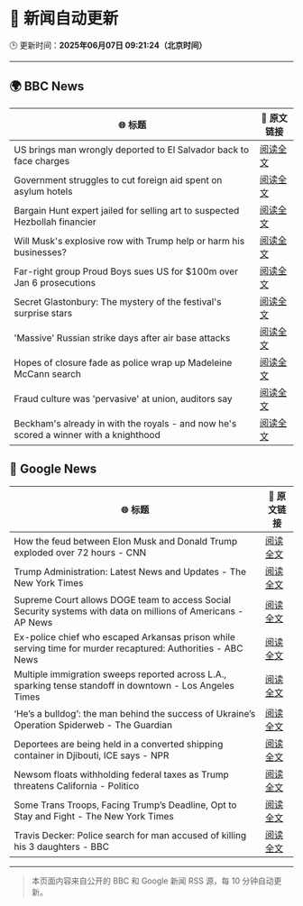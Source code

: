# 🧠 新闻自动更新

🕒 更新时间：**2025年06月07日 09:21:24（北京时间）**

---

## 🌍 BBC News

| 🌐 标题 | 🔗 原文链接 |
|--------|-------------|
| US brings man wrongly deported to El Salvador back to face charges | [阅读全文](https://www.bbc.com/news/articles/c7v7ynv98r8o) |
| Government struggles to cut foreign aid spent on asylum hotels | [阅读全文](https://www.bbc.com/news/articles/cgmjd8evd0go) |
| Bargain Hunt expert jailed for selling art to suspected Hezbollah financier | [阅读全文](https://www.bbc.com/news/articles/c7539vd0wepo) |
| Will Musk's explosive row with Trump help or harm his businesses? | [阅读全文](https://www.bbc.com/news/articles/ceqgdnd2g9xo) |
| Far-right group Proud Boys sues US for $100m over Jan 6 prosecutions | [阅读全文](https://www.bbc.com/news/articles/cr4z7zyl0gwo) |
| Secret Glastonbury: The mystery of the festival's surprise stars | [阅读全文](https://www.bbc.com/news/articles/cvg5zd3nkkwo) |
| 'Massive' Russian strike days after air base attacks | [阅读全文](https://www.bbc.com/news/articles/cvg7zy1jq7no) |
| Hopes of closure fade as police wrap up Madeleine McCann search | [阅读全文](https://www.bbc.com/news/articles/cy8ndx4v8lro) |
| Fraud culture was 'pervasive' at union, auditors say | [阅读全文](https://www.bbc.com/news/articles/c1w3ye4p8l3o) |
| Beckham's already in with the royals - and now he's scored a winner with a knighthood | [阅读全文](https://www.bbc.com/news/articles/c5yezxvjy25o) |

## 📰 Google News

| 🌐 标题 | 🔗 原文链接 |
|--------|-------------|
| How the feud between Elon Musk and Donald Trump exploded over 72 hours - CNN | [阅读全文](https://news.google.com/rss/articles/CBMiakFVX3lxTE9CYWRNMEppTEZzYnBnZTFkeDRTSWJIdERGNXhTQnN4T2FFMlRwRGl5SThrN3pKLWVGck45MV94UnFKcGQyMmpTTTJBa011S1FNamUtbUptY0JNRy1HSEZWdkJ6dkNGLTRvcFHSAW9BVV95cUxOcThLZHVMLXdmeWpPbFpjSldDZnFsNG1rMW1DVDZSc0ZmVDJoR0xOV2RjaFZITHFodlM5bTNtMDdSVUVXTmRZQjhOQ0V4M0lUb184enBQQmo5NFRwekJWOUM1dTVGQW9rX25MeEhFeFU?oc=5) |
| Trump Administration: Latest News and Updates - The New York Times | [阅读全文](https://news.google.com/rss/articles/CBMiY0FVX3lxTFBzSW9wNUxPcmtLc2pYalBtLWZuaFhKRHVIai1TbmRiVlR5Y2I0eFlxRTFMLTFDVDJRaHBDSlA4Wmw4eXB0TzAtWjhyWS1uNE12T2VkendSTmNSaWp3dWFza0d3TQ?oc=5) |
| Supreme Court allows DOGE team to access Social Security systems with data on millions of Americans - AP News | [阅读全文](https://news.google.com/rss/articles/CBMinAFBVV95cUxOV1AxVW1jWWhkQ203ZmRJUHFnMVEyZzZEUlNSelFXc0RWNzRTUFA4ckRxaXlwQkt3M3E2azlvemJmdnplaklkSmFLTDM3NjRLeGJSZ3cwQm9oSW1NMGM3SF90dndaUTdUTlNoVjE4WnpoaWlpbnEzd01MZTFleWF3SlMycHRGdGl6R0hyd29MT1NfOEtsUDZqUWdiVzc?oc=5) |
| Ex-police chief who escaped Arkansas prison while serving time for murder recaptured: Authorities - ABC News | [阅读全文](https://news.google.com/rss/articles/CBMilwFBVV95cUxNM3d3SWR0QUZ0a1FpUVJmX0REYVRvNTZqcWoxME5tYnh5akNFcWp5TWVrandqQWtBUFZEcm15ekxtc25XT0VVY2Fja2dQOGdPUi1zV0xQUEg2aUw5V1NoLU4zNmdvMHBqaVZ4X0F4YlZ2WUJBTC1YazlROFhXWThzU05XVE5SNGo0RnB4UVR2LUJ5aGFNSl9N0gGcAUFVX3lxTE9VWGZMY1AtUnVDZUdYajZpRzU1aVpWMnlwd3NWUVNzeXlaS2gzbzRFZ25IQkxITFpjeEo3TlFDX01CeGsxZlRfdnZNLWlQOVJMVWRRVlM3RVhsS0tFLTFBbGVrWloteGZrdC1tU3JrS1JHOFJCdVY0eGExUXY5bEw2RndMcE9Hc3F0LXd1RjBhUHFZdEtGbDRwTHkzRA?oc=5) |
| Multiple immigration sweeps reported across L.A., sparking tense standoff in downtown - Los Angeles Times | [阅读全文](https://news.google.com/rss/articles/CBMikwFBVV95cUxPdkhJZEtHQ2FlOEFOMW90Z2xXSi1WUTFKZldUcU94WW1sLWo2YWR2RzdYejJSaVBCemVlNXNnQUlud1lOOFFNdGEzMlVsUmhtWEpNN25MVDFnUktDSExYUDZ4RFFpVFNObjFaeXdMR1VTb3NWWERpNzB3NTN1TDNyaWU4dEstRTVVUWpzS2UzVzUycVk?oc=5) |
| ‘He’s a bulldog’: the man behind the success of Ukraine’s Operation Spiderweb - The Guardian | [阅读全文](https://news.google.com/rss/articles/CBMirwFBVV95cUxQamoyanU5Um5vM0preWpnY2lzTGxFSHJnMDBoY3pCRDdYQ3Ruc0FGaGNoakxmTnNPNWIyZVNTMEJLYWtnNVQ5LVhIMUFDbUtmSTRnNEhNVVRxQ0FWb3RzYVpGVVBfV1Z6eUgyME5zMWd2M1FOcFBFT1RObnZNYVUwUk4zMEw1OHdiWURKaTlJYl9ackdtUTNPNnVEejh2VWFqYW1CMGtFRVlaYzdZOFh3?oc=5) |
| Deportees are being held in a converted shipping container in Djibouti, ICE says - NPR | [阅读全文](https://news.google.com/rss/articles/CBMiigFBVV95cUxORU9jbTA5T2RnaW1HSWQtWlZKX1lLamlTcHRQZW1WOUNBVUtaN3ozV1BoZktwSFBvaEF3LU5iOFcwTmxzeDZaMjRmakdQWjdUSk5QSlB2ODllSHBUdTBKVURubjB1NWUwVW1MenF0andoSFBDeXlQdzhEczkwbExMei1DbGg4NERCUlE?oc=5) |
| Newsom floats withholding federal taxes as Trump threatens California - Politico | [阅读全文](https://news.google.com/rss/articles/CBMikwFBVV95cUxOZjJoSF92NHZNdXh6TFp2djB4dE95dXlGYlJhOFRtRjFEcUs3SU95Q3I5dDliOW9NWDZjUy04amJEcklmdjVtbEhXbndCVzFTampxQUl0MmhRWTBtN0MxclB5bGE1YVpacnhpazZ1OHpxWFE4ZlhWelBpRmp4Q2ZtQ3FBUUQ0MG5DSjh1d20zQ0xOVGs?oc=5) |
| Some Trans Troops, Facing Trump’s Deadline, Opt to Stay and Fight - The New York Times | [阅读全文](https://news.google.com/rss/articles/CBMijAFBVV95cUxPTTB0Q3dtSlF5dC1qeWJWdzQtcnU4WVdIU3VfeHlBM1NERV9TZFlicUpwMzAxM1RZSUxVc2xWRlVCcVBqWHR4eVd6VTQzSzZycno2c1Bfa0cwU2w4WUZOZ3JSY0FNejhOcDFCNXZySzZKU3NxRC1zaDNhaW1rdnp3ZEZDQXh6ZFpKNzhIOA?oc=5) |
| Travis Decker: Police search for man accused of killing his 3 daughters - BBC | [阅读全文](https://news.google.com/rss/articles/CBMiWkFVX3lxTE95VlVwY3BLZGtYa25NazJ1T3RPai1GR2JlZ1ZlbFlHWllSS3ZQQWI5WXlnTXBOUGhlaVBSNWhFd1F5LV90WjIwTTdyTWRZM3lNdnpOSzM0Z21mZ9IBX0FVX3lxTE1rck1VVGRkWXQzYlVoa1dybHo5bnAyNmNxOUdoLV9ISHdMTzNZbGdLTG9KLXIzOUVIRUdTQnhNeGxYdkVTWDdBWXRWbExhZWx5cXh0eHdCdlg0T21OOE9R?oc=5) |

---
> 本页面内容来自公开的 BBC 和 Google 新闻 RSS 源，每 10 分钟自动更新。